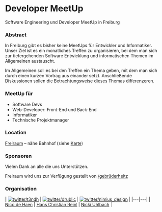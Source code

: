 # Developer MeetUp

Software Engineering und Developer MeetUp in Freiburg

### Abstract

In Freiburg gibt es bisher keine MeetUps für Entwickler und Informatiker. Unser
Ziel ist es ein monatliches Treffen zu organisieren, bei dem man sich zur
tiefergehenden Software Entwicklung und informatischen Themen im Allgemeinen
austauscht.

Im Allgemeinen soll es bei den Treffen ein Thema geben, mit dem man sich durch
einen kurzen Vortrag aus einander setzt. Anschließende Diskussionen sollen die
Betrachtungsweise dieses Themas differenzeren.


### MeetUp für

* Software Devs
* Web-Developer: Front-End und Back-End
* Informatiker
* Technische Projektmanager


### Location
[Freiraum](http://freiraumfreiburg.de/) – nähe Bahnhof (siehe
[Karte](map.geojson))


### Sponsoren

Vielen Dank an alle die uns Unterstützen.

Freiraum wird uns zur Verfügung gestellt von
[/gebrüderheitz](http://gebruederheitz.de/)


### Organisation

| [![twitter/t3ndh](https://twitter.com/api/users/profile_image/t3ndh?size=bigger)](https://twitter.com/t3ndh "Folge @t3ndh auf Twitter") | [![twitter/drublic](https://twitter.com/api/users/profile_image/drublic?size=bigger)](https://twitter.com/drublic "Folge @drublic auf Twitter") | [![twitter/nimius_design](https://twitter.com/api/users/profile_image/nimius_design?size=bigger)](https://twitter.com/nimius_design "Folge @nimius_design auf Twitter") |
|---|---|
| [Nico de Haen](http://www.ndh-websolutions.de/) | [Hans Christian Reinl](http://drublic.de/) | [Nicki Uhlbach](http://nimius.net/) |
